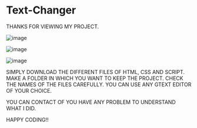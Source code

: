 # Text-Changer

THANKS FOR VIEWING MY PROJECT.

![image](https://user-images.githubusercontent.com/69636151/101578455-dbae2980-39ff-11eb-99a4-088ab019038a.png)

![image](https://user-images.githubusercontent.com/69636151/101578668-ec5e9f80-39ff-11eb-9df5-e695bb115b80.png)

![image](https://user-images.githubusercontent.com/69636151/101578923-fed8d900-39ff-11eb-897c-ceb1e0b6a0bb.png)


SIMPLY DOWNLOAD THE DIFFERENT FILES OF HTML, CSS AND SCRIPT. MAKE A FOLDER IN WHICH YOU WANT TO KEEP THE PROJECT. CHECK THE NAMES OF THE FILES CAREFULLY. YOU CAN USE ANY GTEXT EDITOR OF YOUR CHOICE.

YOU CAN CONTACT OF YOU HAVE ANY PROBLEM TO UNDERSTAND WHAT I DID.

HAPPY CODING!!
